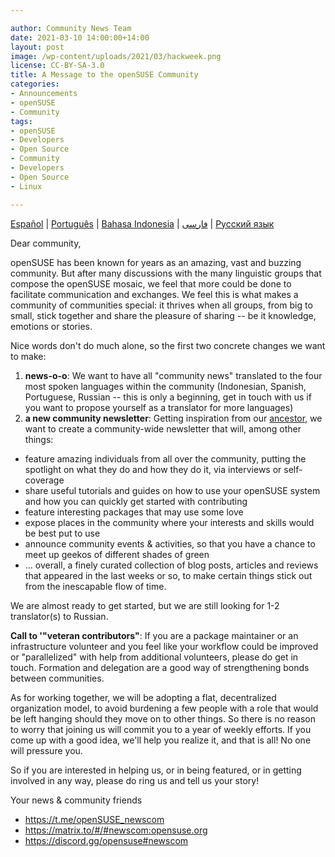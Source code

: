 ```yaml
---

author: Community News Team
date: 2021-03-10 14:00:00+14:00
layout: post
image: /wp-content/uploads/2021/03/hackweek.png
license: CC-BY-SA-3.0
title: A Message to the openSUSE Community
categories:
- Announcements
- openSUSE
- Community
tags:
- openSUSE
- Developers
- Open Source
- Community
- Developers
- Open Source
- Linux

---
```


[Español](https://opensuse.github.io/newscom/es/2018/03/08/call/) | [Português](https://opensuse.github.io/newscom/pt/2018/03/08/call/) | [Bahasa Indonesia](https://opensuse.github.io/newscom/id/2018/03/08/call/) | [فارسى](https://opensuse.github.io/newscom/fa/2018/03/08/call/) | [Русский язык](https://opensuse.github.io/newscom/ru/2018/03/08/call/)

Dear community,

openSUSE has been known for years as an amazing, vast and buzzing community. But after many discussions with the many linguistic groups that compose the openSUSE mosaic, we feel that more could be done to facilitate communication and exchanges. We feel this is what makes a community of communities special: it thrives when all groups, from big to small, stick together and share the pleasure of sharing -- be it knowledge, emotions or stories.

Nice words don't do much alone, so the first two concrete changes we want to make:

1. __news-o-o__: We want to have all "community news" translated to the four most spoken languages within the community (Indonesian, Spanish, Portuguese, Russian -- this is only a beginning, get in touch with us if you want to propose yourself as a translator for more languages) 
2. __a new community newsletter__: Getting inspiration from our [ancestor](https://en.opensuse.org/Category:Weekly_news_issues), we want to create a community-wide newsletter that will, among other things:
* feature amazing individuals from all over the community, putting the spotlight on what they do and how they do it, via interviews or self-coverage
* share useful tutorials and guides on how to use your openSUSE system and how you can quickly get started with contributing
* feature interesting packages that may use some love
* expose places in the community where your interests and skills would be best put to use
* announce community events & activities, so that you have a chance to meet up geekos of different shades of green
* ... overall, a finely curated collection of blog posts, articles and reviews that appeared in the last weeks or so, to make certain things stick out from the inescapable flow of time.
    
We are almost ready to get started, but we are still looking for 1-2 translator(s) to Russian.

__Call to '"veteran contributors"__: If you are a package maintainer or an infrastructure volunteer and you feel like your workflow could be improved or "parallelized" with help from additional volunteers, please do get in touch. Formation and delegation are a good way of strengthening bonds between communities.

As for working together, we will be adopting a flat, decentralized organization model, to avoid burdening a few people with a role that would be left hanging should they move on to other things. So there is no reason to worry that joining us will commit you to a year of weekly efforts. If you come up with a good idea, we'll help you realize it, and that is all! No one will pressure you.

So if you are interested in helping us, or in being featured, or in getting involved in any way, please do ring us and tell us your story!

Your news & community friends

* https://t.me/openSUSE_newscom
* https://matrix.to/#/#newscom:opensuse.org
* https://discord.gg/opensuse#newscom
